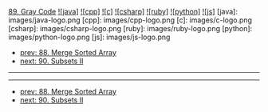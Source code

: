 [89. Gray Code](https://leetcode.com/problems/gray-code/)
[![java]](https://github.com/leetcode-study-group/leetcode-java-solutions/blob/master/089-gray-code.md)
[![cpp]](https://github.com/leetcode-study-group/leetcode-cpp-solutions/blob/master/089-gray-code.md)
[![c]](https://github.com/leetcode-study-group/leetcode-c-solutions/blob/master/089-gray-code.md)
[![csharp]](https://github.com/leetcode-study-group/leetcode-csharp-solutions/blob/master/089-gray-code.md)
[![ruby]](https://github.com/leetcode-study-group/leetcode-ruby-solutions/blob/master/089-gray-code.md)
[![python]](https://github.com/leetcode-study-group/leetcode-python-solutions/blob/master/089-gray-code.md)
[![js]](https://github.com/leetcode-study-group/leetcode-js-solutions/blob/master/089-gray-code.md)
[java]: images/java-logo.png
[cpp]: images/cpp-logo.png
[c]: images/c-logo.png
[csharp]: images/csharp-logo.png
[ruby]: images/ruby-logo.png
[python]: images/python-logo.png
[js]: images/js-logo.png

- [prev: 88. Merge Sorted Array](088-merge-sorted-array.md)
- [next: 90. Subsets II](090-subsets-ii.md)

---


---

- [prev: 88. Merge Sorted Array](088-merge-sorted-array.md)
- [next: 90. Subsets II](090-subsets-ii.md)

